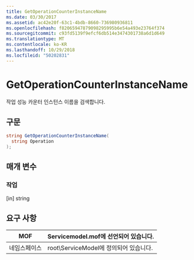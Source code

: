 ```yaml
---
title: GetOperationCounterInstanceName
ms.date: 03/30/2017
ms.assetid: ac42e20f-63c1-4bdb-8660-736980936811
ms.openlocfilehash: f82065947879098295995b6e54a493e23764f374
ms.sourcegitcommit: c93fd5139f9efcf6db514e3474301738a6d1d649
ms.translationtype: MT
ms.contentlocale: ko-KR
ms.lasthandoff: 10/29/2018
ms.locfileid: "50202831"
---
```

# <a name="getoperationcounterinstancename"></a>GetOperationCounterInstanceName
작업 성능 카운터 인스턴스 이름을 검색합니다.  
  
## <a name="syntax"></a>구문  
  
```csharp
string GetOperationCounterInstanceName(  
  string Operation  
);  
```  
  
## <a name="parameters"></a>매개 변수  
  
### <a name="operation"></a>작업  
 [in] string  
  
## <a name="requirements"></a>요구 사항  
  
|MOF|Servicemodel.mof에 선언되어 있습니다.|  
|---------|-----------------------------------|  
|네임스페이스|root\ServiceModel에 정의되어 있습니다.|
